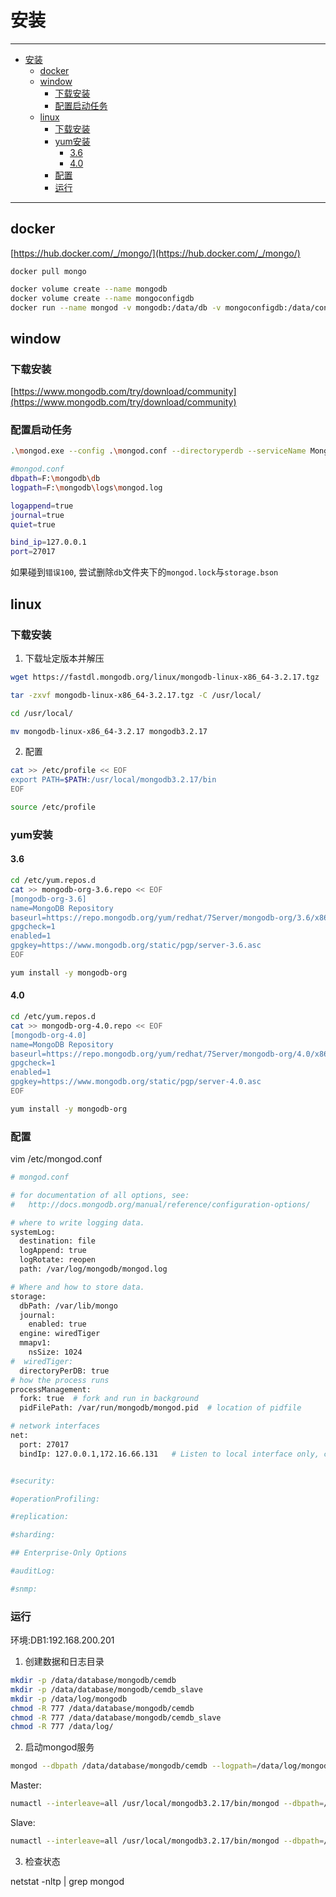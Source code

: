 # 安装

------

- [安装](#安装)
  - [docker](#docker)
  - [window](#window)
    - [下载安装](#下载安装)
    - [配置启动任务](#配置启动任务)
  - [linux](#linux)
    - [下载安装](#下载安装-1)
    - [yum安装](#yum安装)
      - [3.6](#36)
      - [4.0](#40)
    - [配置](#配置)
    - [运行](#运行)

------

## docker

[https://hub.docker.com/_/mongo/](https://hub.docker.com/_/mongo/)

`docker pull mongo`

```sh
docker volume create --name mongodb
docker volume create --name mongoconfigdb
docker run --name mongod -v mongodb:/data/db -v mongoconfigdb:/data/configdb -p 27017:27017 -d mongo
```



## window

### 下载安装

[https://www.mongodb.com/try/download/community](https://www.mongodb.com/try/download/community)

### 配置启动任务

```sh
.\mongod.exe --config .\mongod.conf --directoryperdb --serviceName Mongodb --install
```

```sh
#mongod.conf
dbpath=F:\mongodb\db
logpath=F:\mongodb\logs\mongod.log

logappend=true
journal=true
quiet=true

bind_ip=127.0.0.1
port=27017
```

如果碰到`错误100`, 尝试删除`db`文件夹下的`mongod.lock`与`storage.bson`

## linux

### 下载安装

1. 下载址定版本并解压

```sh
wget https://fastdl.mongodb.org/linux/mongodb-linux-x86_64-3.2.17.tgz

tar -zxvf mongodb-linux-x86_64-3.2.17.tgz -C /usr/local/

cd /usr/local/

mv mongodb-linux-x86_64-3.2.17 mongodb3.2.17
```

2. 配置

```sh
cat >> /etc/profile << EOF
export PATH=$PATH:/usr/local/mongodb3.2.17/bin
EOF

source /etc/profile
```

### yum安装

#### 3.6

```sh
cd /etc/yum.repos.d
cat >> mongodb-org-3.6.repo << EOF
[mongodb-org-3.6]
name=MongoDB Repository
baseurl=https://repo.mongodb.org/yum/redhat/7Server/mongodb-org/3.6/x86_64/
gpgcheck=1
enabled=1
gpgkey=https://www.mongodb.org/static/pgp/server-3.6.asc
EOF

yum install -y mongodb-org
```

#### 4.0

```sh
cd /etc/yum.repos.d
cat >> mongodb-org-4.0.repo << EOF
[mongodb-org-4.0]
name=MongoDB Repository
baseurl=https://repo.mongodb.org/yum/redhat/7Server/mongodb-org/4.0/x86_64/
gpgcheck=1
enabled=1
gpgkey=https://www.mongodb.org/static/pgp/server-4.0.asc
EOF

yum install -y mongodb-org
```

### 配置

vim /etc/mongod.conf

```sh
# mongod.conf

# for documentation of all options, see:
#   http://docs.mongodb.org/manual/reference/configuration-options/

# where to write logging data.
systemLog:
  destination: file
  logAppend: true
  logRotate: reopen
  path: /var/log/mongodb/mongod.log

# Where and how to store data.
storage:
  dbPath: /var/lib/mongo
  journal:
    enabled: true
  engine: wiredTiger
  mmapv1:
    nsSize: 1024
#  wiredTiger:
  directoryPerDB: true
# how the process runs
processManagement:
  fork: true  # fork and run in background
  pidFilePath: /var/run/mongodb/mongod.pid  # location of pidfile

# network interfaces
net:
  port: 27017
  bindIp: 127.0.0.1,172.16.66.131   # Listen to local interface only, comment to listen on all interfaces.


#security:

#operationProfiling:

#replication:

#sharding:

## Enterprise-Only Options

#auditLog:

#snmp:

```

### 运行

环境:DB1:192.168.200.201

1. 创建数据和日志目录

```sh
mkdir -p /data/database/mongodb/cemdb
mkdir -p /data/database/mongodb/cemdb_slave
mkdir -p /data/log/mongodb
chmod -R 777 /data/database/mongodb/cemdb
chmod -R 777 /data/database/mongodb/cemdb_slave
chmod -R 777 /data/log/
```

2. 启动mongod服务

```sh
mongod --dbpath /data/database/mongodb/cemdb --logpath=/data/log/mongodb/cemdb.log --logappend --logRotate reopen
```

Master:

```sh
numactl --interleave=all /usr/local/mongodb3.2.17/bin/mongod --dbpath=/data/database/mongodb/cemdb --logpath=/data/log/mongodb/cemdb.log --logappend --logRotate reopen --fork --directoryperdb --nssize=1024 --port=27017 --bind_ip=10.183.188.184 --storageEngine=wiredTiger --master
```

Slave:

```sh
numactl --interleave=all /usr/local/mongodb3.2.17/bin/mongod --dbpath=/data/database/mongodb/cemdb_slave --logpath=/data/log/mongodb/cemdb.log --logappend --logRotate reopen --fork --directoryperdb --nssize=1024 --port=27017 --source=10.183.188.184 --bind_ip=10.183.188.179 --storageEngine=wiredTiger --slave
```

3. 检查状态

netstat -nltp | grep mongod
